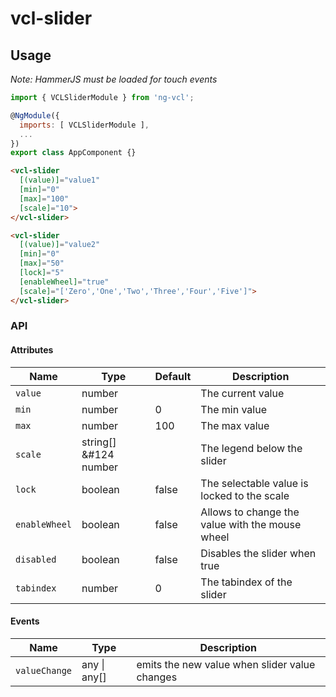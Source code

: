 # vcl-slider

## Usage

_Note: HammerJS must be loaded for touch events_

```js
import { VCLSliderModule } from 'ng-vcl';

@NgModule({
  imports: [ VCLSliderModule ],
  ...
})
export class AppComponent {}
```

```html
<vcl-slider
  [(value)]="value1"
  [min]="0"
  [max]="100"
  [scale]="10">
</vcl-slider>
```

```html
<vcl-slider
  [(value)]="value2"
  [min]="0"
  [max]="50"
  [lock]="5"
  [enableWheel]="true"
  [scale]="['Zero','One','Two','Three','Four','Five']">
</vcl-slider>
```

### API

#### Attributes

| Name                | Type                   | Default            | Description
| ------------        | -----------            | ------------------ |--------------
| `value`             | number                 |                    | The current value
| `min`               | number                 | 0                  | The min value
| `max`               | number                 | 100                | The max value
| `scale`             | string[] &#124 number  |                    | The legend below the slider
| `lock`              | boolean                | false              | The selectable value is locked to the scale
| `enableWheel`       | boolean                | false              | Allows to change the value with the mouse wheel
| `disabled`          | boolean                | false              | Disables the slider when true
| `tabindex`          | number                 | 0                  | The tabindex of the slider

#### Events

Name                  | Type             | Description
--------------------- | ---------------  | -
`valueChange`         | any &#124; any[] | emits the new value when slider value changes
